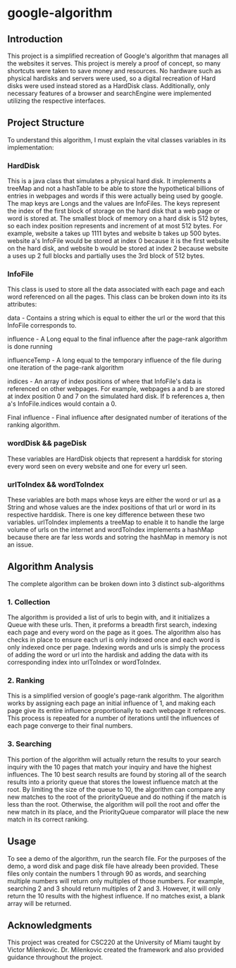 # google-algorithm

## Introduction

This project is a simplified recreation of Google's algorithm that manages all the websites it serves. This project is merely a proof of concept, so many shortcuts were taken to save money and resources. No hardware such as physical hardisks and servers were used, so a digital recreation of Hard disks were used instead stored as a HardDisk class. Additionally, only necessary features of a browser and searchEngine were implemented utilizing the respective interfaces.

## Project Structure

To understand this algorithm, I must explain the vital classes variables in its implementation:

### HardDisk

This is a java class that simulates a physical hard disk. It implements a treeMap and not a hashTable to be able to store the hypothetical billions of entries in webpages and words if this were actually being used by google. The map keys are Longs and the values are InfoFiles. The keys represent the index of the first block of storage on the hard disk that a web page or word is stored at. The smallest block of memory on a hard disk is 512 bytes, so each index position represents and increment of at most 512 bytes. For example, website a takes up 1111 bytes and website b takes up 500 bytes. website a's InfoFile would be stored at index 0 because it is the first website on the hard disk, and website b would be stored at index 2 because website a uses up 2 full blocks and partially uses the 3rd block of 512 bytes.

### InfoFile

This class is used to store all the data associated with each page and each word referenced on all the pages. This class can be broken down into its its attributes:

data - Contains a string which is equal to either the url or the word that this InfoFile corresponds to.

influence - A Long equal to the final influence after the page-rank algorithm is done running

influenceTemp - A long equal to the temporary influence of the file during one iteration of the page-rank algorithm

indices - An array of index positions of where that InfoFile's data is referenced on other webpages. For example, webpages a and b are stored at index position 0 and 7 on the simulated hard disk. If b references a, then a's InfoFile.indices would contain a 0.

Final influence - Final influence after designated number of iterations of the ranking algorithm.

### wordDisk && pageDisk

These variables are HardDisk objects that represent a harddisk for storing every word seen on every website and one for every url seen.

### urlToIndex && wordToIndex

These variables are both maps whose keys are either the word or url as a String and whose values are the index positions of that url or word in its respective harddisk. There is one key difference between these two variables. urlToIndex implements a treeMap to enable it to handle the large volume of urls on the internet and wordToIndex implements a hashMap because there are far less words and sotring the hashMap in memory is not an issue.

## Algorithm Analysis

The complete algorithm can be broken down into 3 distinct sub-algorithms

### 1. Collection

The algorithm is provided a list of urls to begin with, and it initializes a Queue with these urls. Then, it preforms a breadth first search, indexing each page and every word on the page as it goes. The algorithm also has checks in place to ensure each url is only indexed once and each word is only indexed once per page. Indexing words and urls is simply the process of adding the word or url into the hardisk and adding the data with its corresponding index into urlToIndex or wordToIndex.

### 2. Ranking

This is a simplified version of google's page-rank algorithm. The algorithm works by assigning each page an initial influence of 1, and making each page give its entire influence proportionally to each webpage it references. This process is repeated for a number of iterations until the influences of each page converge to their final numbers. 

### 3. Searching

This portion of the algorithm will actually return the results to your search inquiry with the 10 pages that match your inquiry and have the highest influences. The 10 best search results are found by storing all of the search results into a priority queue that stores the lowest influence match at the root. By limiting the size of the queue to 10, the algorithm can compare any new matches to the root of the priorityQueue and do nothing if the match is less than the root. Otherwise, the algorithm will poll the root and offer the new match in its place, and the PriorityQueue comparator will place the new match in its correct ranking. 

## Usage

To see a demo of the algorithm, run the search file. For the purposes of the demo, a word disk and page disk file have already been provided. These files only contain the numbers 1 through 90 as words, and searching multiple numbers will return only multiples of those numbers. For example, searching 2 and 3 should return multiples of 2 and 3. However, it will only return the 10 results with the highest influence. If no matches exist, a blank array will be returned.

## Acknowledgments

This project was created for CSC220 at the University of Miami taught by Victor Milenkovic. Dr. Milenkovic created the framework and also provided guidance throughout the project. 
